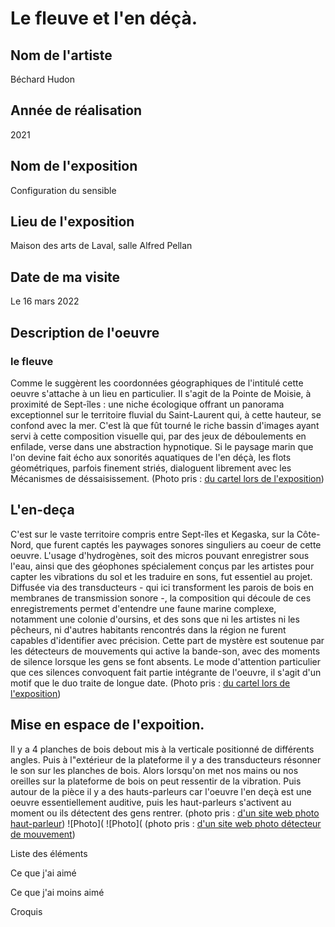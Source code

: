 # Le fleuve et l'en déçà.

## Nom de l'artiste
Béchard Hudon

## Année de réalisation
2021

## Nom de l'exposition
Configuration du sensible

## Lieu de l'exposition
Maison des arts de Laval, salle Alfred Pellan

## Date de ma visite
 Le 16 mars 2022
 
## Description de l'oeuvre 
### le fleuve 
Comme le suggèrent les coordonnées géographiques de l'intitulé cette oeuvre s'attache à un lieu en particulier. Il s'agit de la Pointe de Moisie, à proximité de Sept-îles : une niche écologique offrant un panorama exceptionnel sur le territoire fluvial du Saint-Laurent qui, à cette hauteur, se confond avec la mer. C'est là que fût tourné le riche bassin d'images ayant servi à cette composition visuelle qui, par des jeux de déboulements en enfilade, verse dans une abstraction hypnotique. Si le paysage marin que l'on devine fait écho aux sonorités aquatiques de l'en déçà, les flots géométriques, parfois finement striés, dialoguent librement avec les Mécanismes de déssaisissement. (Photo pris : [du cartel lors de l'exposition](photographies/cartel_fleuve.jpg))

## L'en-deça
C'est sur le vaste territoire compris entre Sept-îles et Kegaska, sur la Côte-Nord, que furent captés les paywages sonores singuliers au coeur de cette oeuvre. L'usage d'hydrogènes, soit des micros pouvant enregistrer sous l'eau, ainsi que des géophones spécialement conçus par les artistes pour capter les vibrations du sol et les traduire en sons, fut essentiel au projet. Diffusée via des transducteurs - qui ici transforment les parois de bois en membranes de transmission sonore -, la composition qui découle de ces enregistrements permet d'entendre une faune marine complexe, notamment une colonie d'oursins, et des sons que ni les artistes ni les pêcheurs, ni d'autres habitants rencontrés dans la région ne furent capables d'identifier avec précision. Cette part de mystère est soutenue par les détecteurs de mouvements qui active la bande-son, avec des moments de silence lorsque les gens se font absents. Le mode d'attention particulier que ces silences convoquent fait partie intégrante de l'oeuvre, il s'agit d'un motif que le duo traite de longue date. (Photo pris : [du cartel lors de l'exposition](photographies/cartel_l'en_deca.jpg))


## Mise en espace de l'expoition. 
 Il y a 4 planches de bois debout mis à la verticale positionné de différents angles. Puis à l"extérieur de la plateforme il y a des transducteurs résonner le son sur les planches de bois. Alors lorsqu'on met nos mains ou nos oreilles sur la plateforme de bois on peut ressentir de la vibration. Puis autour de la pièce il y a des hauts-parleurs car l'oeuvre l'en deçà est une oeuvre essentiellement auditive, puis les haut-parleurs s'activent au moment ou ils détectent des gens rentrer.
(photo pris : [d'un site web photo haut-parleur](https://www.crazypng.com/download.php?url=http://pngimg.com/download/11164))
![Photo](
![Photo](
(photo pris : [d'un site web photo détecteur de mouvement](https://fr.depositphotos.com/stock-photos/détecteur-de-mouvement.html?qview=307882386))


Liste des éléments

Ce que j'ai aimé 

Ce que j'ai moins aimé 

Croquis
